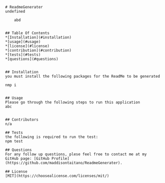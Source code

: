 
    # ReadmeGenerater
    undefined

        abd
    

    ## Table Of Contents
    *[Installation](#installation)
    *[usage](#usage)
    *[license](#license)
    *[contribution](#contribution)
    *[tests](#tests)
    *[questions](#questions)


    ## Installation
    you must install the following packages for the ReadMe to be generated

    nmp i
   
    
    ## Usage
    Please go through the following steps to run this application 
    abc


    ## Contributors
    n/a

    ## Tests
    the following is required to run the test:
    npm test

    ## Questions
    For any follow up questions, plese feel free to contact me at my GitHub page: [GitHub Profile](https://github.com/maddisontaitano/ReadmeGenerater).
    
    ## License
    [MIT](https://choosealicense.com/licenses/mit/)
